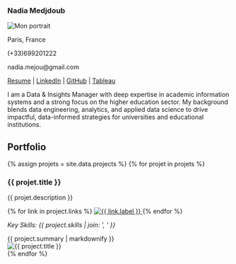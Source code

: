 <section class="two-col">
  <aside class="left profile">
    <h1 class="profile-name">Nadia Medjdoub</h1>
    <img class="profile-photo" src="{{ '/assets/img/profile/profile_pic.jpg' | relative_url }}" alt="Mon portrait" />
    <p class="profile-city">Paris, France</p>
    <p class="profile-phone">(+33)699201222</p>
    <p class="profile-mail">nadia.mejou@gmail.com</p>
    <p class="profile-links">
      <a href="#" target="_blank" rel="noopener">Resume</a> |
      <a href="#" target="_blank" rel="noopener">LinkedIn</a> |
      <a href="https://github.com/nm-education" target="_blank" rel="noopener">GitHub</a> |
      <a href="#" target="_blank" rel="noopener">Tableau</a>
    </p>
    <p class="profile-bio">
      I am a Data & Insights Manager with deep expertise in academic information systems and a strong focus on the higher education sector. My background blends data engineering, analytics, and applied data science to drive impactful, data-informed strategies for universities and educational institutions.
    </p>
  </aside>

  <div class="section-title">
    <h2>Portfolio</h2>
    <div class="projects-list">
      {% assign projets = site.data.projects %}
      {% for projet in projets %}
        <article class="project-card">
          <h3>{{ projet.title }}</h3>
          <p class="project-description">{{ projet.description }}</p>
          <div class="project-links">
            {% for link in project.links %}
              <a href="{{ link.url }}" target="_blank" rel="noopener">
                <img src="{{ link.badge }}" alt="{{ link.label }}">
              </a>
            {% endfor %}
          </div>
          <p class="skills">
            <em>Key Skills: {{ project.skills | join: ', ' }}</em>
          </p>
          <div class="project-summary">
            {{ project.summary | markdownify }}
          </div>
          <div class="project-image-wrapper">
            <img src="{{ project.image | relative_url }}" alt="{{ project.title }}" class="project-image">
          </div>
        </article>
      {% endfor %}
    </div>
  </div>
</section>
